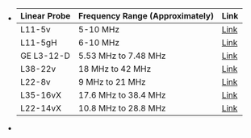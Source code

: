- | **Linear Probe** | **Frequency Range (Approximately)** | **Link** |
  |-----------------|------------------------------------|----------|
  | L11-5v          | 5-10 MHz                           | [Link](https://verasonics.com/wp-content/uploads/2021/11/Transducer-Specifications-Sheet-October-2021.pdf) |
  | L11-5gH         | 6-10 MHz                           | [Link](https://verasonics.com/wp-content/uploads/2023/07/Humanscan-General-Purpose-Transducer-Specifications-L11-5gH-C5-2gH-P4-2gH-July-2023.pdf) |
  | GE L3-12-D      | 5.53 MHz to 7.48 MHz               | [Link](https://verasonics.com/wp-content/uploads/2020/04/GE-Transducer_specifications_sheet_2020.pdf) |
  | L38-22v         | 18 MHz to 42 MHz                   | [Link](https://verasonics.com/wp-content/uploads/2022/04/CMUT-Linear-Array-Transducers-April-2022.pdf) |
  | L22-8v          | 9 MHz to 21 MHz                    | [Link](https://verasonics.com/wp-content/uploads/2022/04/CMUT-Linear-Array-Transducers-April-2022.pdf)     |
  | L35-16vX        | 17.6 MHz to 38.4 MHz               | [Link](https://verasonics.com/wp-content/uploads/2021/11/Single-Crystal-High-Frequency-Linear-Arrays-Data-Sheet-October-2021.pdf) |
  | L22-14vX        | 10.8 MHz to 28.8 MHz               | [Link](https://verasonics.com/wp-content/uploads/2021/11/Single-Crystal-High-Frequency-Linear-Arrays-Data-Sheet-October-2021.pdf)      |
-